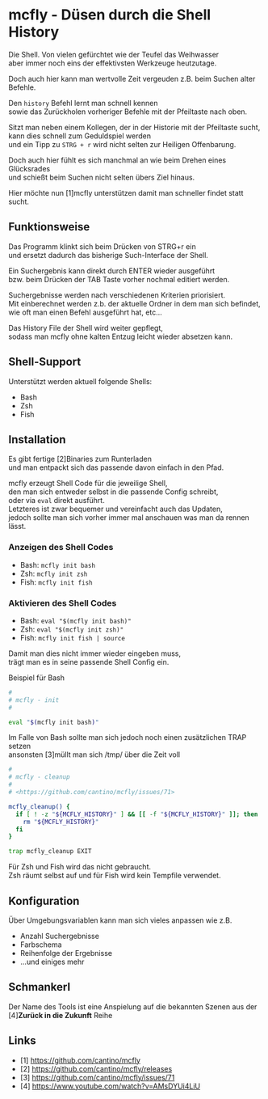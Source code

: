# mcfly - Düsen durch die Shell History

Die Shell. Von vielen gefürchtet wie der Teufel das Weihwasser  
aber immer noch eins der effektivsten Werkzeuge heutzutage. 

Doch auch hier kann man wertvolle Zeit vergeuden z.B. beim Suchen alter Befehle.

Den ```history``` Befehl lernt man schnell kennen  
sowie das Zurückholen vorheriger Befehle mit der Pfeiltaste nach oben.

Sitzt man neben einem Kollegen, der in der Historie mit der Pfeiltaste sucht,  
kann dies schnell zum Geduldspiel werden  
und ein Tipp zu ```STRG + r``` wird nicht selten zur Heiligen Offenbarung.

Doch auch hier fühlt es sich manchmal an wie beim Drehen eines Glücksrades  
und schießt beim Suchen nicht selten übers Ziel hinaus.

Hier möchte nun [1]mcfly unterstützen damit man schneller findet statt sucht.

## Funktionsweise

Das Programm klinkt sich beim Drücken von STRG+r ein  
und ersetzt dadurch das bisherige Such-Interface der Shell.

Ein Suchergebnis kann direkt durch ENTER wieder ausgeführt  
bzw. beim Drücken der TAB Taste vorher nochmal editiert werden.

Suchergebnisse werden nach verschiedenen Kriterien priorisiert.  
Mit einberechnet werden z.b. der aktuelle Ordner in dem man sich befindet,  
wie oft man einen Befehl ausgeführt hat, etc...

Das History File der Shell wird weiter gepflegt,  
sodass man mcfly ohne kalten Entzug leicht wieder absetzen kann.

## Shell-Support

Unterstützt werden aktuell folgende Shells:

- Bash
- Zsh
- Fish

## Installation

Es gibt fertige [2]Binaries zum Runterladen  
und man entpackt sich das passende davon einfach in den Pfad.

mcfly erzeugt Shell Code für die jeweilige Shell,  
den man sich entweder selbst in die passende Config schreibt,  
oder via ```eval``` direkt ausführt.  
Letzteres ist zwar bequemer und vereinfacht auch das Updaten,  
jedoch sollte man sich vorher immer mal anschauen was man da rennen lässt.

### Anzeigen des Shell Codes

- Bash: ```mcfly init bash```
- Zsh:  ```mcfly init zsh```
- Fish: ```mcfly init fish```

### Aktivieren des Shell Codes


- Bash: ```eval "$(mcfly init bash)"```
- Zsh:  ```eval "$(mcfly init zsh)"```
- Fish: ```mcfly init fish | source```

Damit man dies nicht immer wieder eingeben muss,  
trägt man es in seine passende Shell Config ein.

Beispiel für Bash

```bash
#
# mcfly - init
#

eval "$(mcfly init bash)"
```

Im Falle von Bash sollte man sich jedoch noch einen zusätzlichen TRAP setzen  
ansonsten [3]müllt man sich /tmp/ über die Zeit voll

```bash
#
# mcfly - cleanup
#
# <https://github.com/cantino/mcfly/issues/71>

mcfly_cleanup() {
  if [ ! -z "${MCFLY_HISTORY}" ] && [[ -f "${MCFLY_HISTORY}" ]]; then
    rm "${MCFLY_HISTORY}"
  fi
}

trap mcfly_cleanup EXIT

```

Für Zsh und Fish wird das nicht gebraucht.  
Zsh räumt selbst auf und für Fish wird kein Tempfile verwendet.


## Konfiguration

Über Umgebungsvariablen kann man sich vieles anpassen wie z.B.

- Anzahl Suchergebnisse
- Farbschema
- Reihenfolge der Ergebnisse
- ...und einiges mehr

## Schmankerl

Der Name des Tools ist eine Anspielung auf die bekannten Szenen aus der [4]**Zurück in die Zukunft** Reihe

## Links

- [1] <https://github.com/cantino/mcfly>
- [2] <https://github.com/cantino/mcfly/releases>
- [3] <https://github.com/cantino/mcfly/issues/71>
- [4] <https://www.youtube.com/watch?v=AMsDYUi4LiU>

